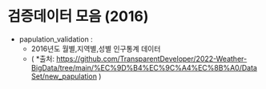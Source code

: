 # 검증데이터 모음 (2016)

+ papulation_validation :
  + 2016년도 월별,지역별,성별 인구통계 데이터 
  + ( *출처: https://github.com/TransparentDeveloper/2022-Weather-BigData/tree/main/%EC%9D%B4%EC%9C%A4%EC%8B%A0/DataSet/new_papulation )

